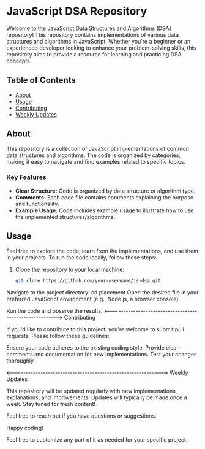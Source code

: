 # JavaScript DSA Repository

Welcome to the JavaScript Data Structures and Algorithms (DSA) repository! This repository contains implementations of various data structures and algorithms in JavaScript. Whether you're a beginner or an experienced developer looking to enhance your problem-solving skills, this repository aims to provide a resource for learning and practicing DSA concepts.

## Table of Contents

- [About](#about)
- [Usage](#usage)
- [Contributing](#contributing)
- [Weekly Updates](#weekly-updates)

## About

This repository is a collection of JavaScript implementations of common data structures and algorithms. The code is organized by categories, making it easy to navigate and find examples related to specific topics.

### Key Features

- **Clear Structure:** Code is organized by data structure or algorithm type.
- **Comments:** Each code file contains comments explaining the purpose and functionality.
- **Example Usage:** Code includes example usage to illustrate how to use the implemented structures/algorithms.

## Usage

Feel free to explore the code, learn from the implementations, and use them in your projects. To run the code locally, follow these steps:

1. Clone the repository to your local machine:

   ```bash
   git clone https://github.com/your-username/js-dsa.git


Navigate to the project directory:
cd placement
Open the desired file in your preferred JavaScript environment (e.g., Node.js, a browser console).

Run the code and observe the results.
<------------------------------------------------------->
Contributing

If you'd like to contribute to this project, you're welcome to submit pull requests. Please follow these guidelines:

Ensure your code adheres to the existing coding style.
Provide clear comments and documentation for new implementations.
Test your changes thoroughly.

<------------------------------------------------------------>
Weekly Updates

This repository will be updated regularly with new implementations, explanations, and improvements. Updates will typically be made once a week. Stay tuned for fresh content!

Feel free to reach out if you have questions or suggestions.

Happy coding!


Feel free to customize any part of it as needed for your specific project.


